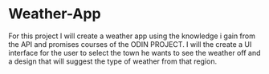 # Weather-App
For this project I will create a weather app using the knowledge i gain from the API and promises courses of the ODIN PROJECT. I will the create a UI interface for the user to select the town he wants to see the weather off and a design that will suggest the type of weather from that region.
